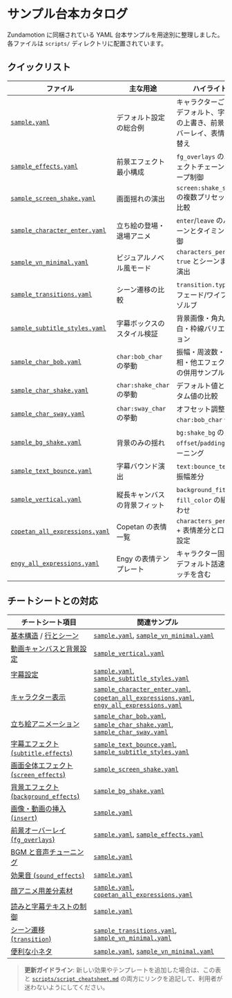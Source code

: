 # サンプル台本カタログ

Zundamotion に同梱されている YAML 台本サンプルを用途別に整理しました。各ファイルは `scripts/` ディレクトリに配置されています。

## クイックリスト

| ファイル | 主な用途 | ハイライト |
| --- | --- | --- |
| [`sample.yaml`](../scripts/sample.yaml) | デフォルト設定の総合例 | キャラクターごとのデフォルト、字幕色の上書き、前景オーバーレイ、表情切り替え |
| [`sample_effects.yaml`](../scripts/sample_effects.yaml) | 前景エフェクト最小構成 | `fg_overlays` のエフェクトチェーンとループ制御 |
| [`sample_screen_shake.yaml`](../scripts/sample_screen_shake.yaml) | 画面揺れの演出 | `screen:shake_screen` の複数プリセットを比較 |
| [`sample_character_enter.yaml`](../scripts/sample_character_enter.yaml) | 立ち絵の登場・退場アニメ | `enter`/`leave` のパターンとタイミング制御 |
| [`sample_vn_minimal.yaml`](../scripts/sample_vn_minimal.yaml) | ビジュアルノベル風モード | `characters_persist: true` とシーンまたぎ演出 |
| [`sample_transitions.yaml`](../scripts/sample_transitions.yaml) | シーン遷移の比較 | `transition.type` のフェード/ワイプ/ディゾルブ |
| [`sample_subtitle_styles.yaml`](../scripts/sample_subtitle_styles.yaml) | 字幕ボックスのスタイル検証 | 背景画像・角丸・余白・枠線バリエーション |
| [`sample_char_bob.yaml`](../scripts/sample_char_bob.yaml) | `char:bob_char` の挙動 | 振幅・周波数・位相・他エフェクトとの併用サンプル |
| [`sample_char_shake.yaml`](../scripts/sample_char_shake.yaml) | `char:shake_char` の挙動 | デフォルト値とカスタム値の比較 |
| [`sample_char_sway.yaml`](../scripts/sample_char_sway.yaml) | `char:sway_char` の挙動 | オフセット調整と `char:bob_char` 併用 |
| [`sample_bg_shake.yaml`](../scripts/sample_bg_shake.yaml) | 背景のみの揺れ | `bg:shake_bg` の `offset`/`padding` チューニング |
| [`sample_text_bounce.yaml`](../scripts/sample_text_bounce.yaml) | 字幕バウンド演出 | `text:bounce_text` の振幅差分 |
| [`sample_vertical.yaml`](../scripts/sample_vertical.yaml) | 縦長キャンバスの背景フィット | `background_fit` と `fill_color` の組み合わせ |
| [`copetan_all_expressions.yaml`](../scripts/copetan_all_expressions.yaml) | Copetan の表情一覧 | `characters_persist` + 表情差分と口パク設定 |
| [`engy_all_expressions.yaml`](../scripts/engy_all_expressions.yaml) | Engy の表情テンプレート | キャラクター固有のデフォルト話速・ピッチを含む |

## チートシートとの対応

| チートシート項目 | 関連サンプル |
| --- | --- |
| [基本構造](../scripts/script_cheatsheet.md#基本構造) / [行とシーン](../scripts/script_cheatsheet.md#行とシーン) | [`sample.yaml`](../scripts/sample.yaml), [`sample_vn_minimal.yaml`](../scripts/sample_vn_minimal.yaml) |
| [動画キャンバスと背景設定](../scripts/script_cheatsheet.md#動画キャンバスと背景設定) | [`sample_vertical.yaml`](../scripts/sample_vertical.yaml) |
| [字幕設定](../scripts/script_cheatsheet.md#字幕設定) | [`sample.yaml`](../scripts/sample.yaml), [`sample_subtitle_styles.yaml`](../scripts/sample_subtitle_styles.yaml) |
| [キャラクター表示](../scripts/script_cheatsheet.md#キャラクター表示) | [`sample_character_enter.yaml`](../scripts/sample_character_enter.yaml), [`copetan_all_expressions.yaml`](../scripts/copetan_all_expressions.yaml), [`engy_all_expressions.yaml`](../scripts/engy_all_expressions.yaml) |
| [立ち絵アニメーション](../scripts/script_cheatsheet.md#立ち絵アニメーション) | [`sample_char_bob.yaml`](../scripts/sample_char_bob.yaml), [`sample_char_shake.yaml`](../scripts/sample_char_shake.yaml), [`sample_char_sway.yaml`](../scripts/sample_char_sway.yaml) |
| [字幕エフェクト (`subtitle.effects`)](../scripts/script_cheatsheet.md#字幕エフェクト-subtitleeffects) | [`sample_text_bounce.yaml`](../scripts/sample_text_bounce.yaml), [`sample_subtitle_styles.yaml`](../scripts/sample_subtitle_styles.yaml) |
| [画面全体エフェクト (`screen_effects`)](../scripts/script_cheatsheet.md#画面全体エフェクト-screen_effects) | [`sample_screen_shake.yaml`](../scripts/sample_screen_shake.yaml) |
| [背景エフェクト (`background_effects`)](../scripts/script_cheatsheet.md#背景エフェクト-background_effects) | [`sample_bg_shake.yaml`](../scripts/sample_bg_shake.yaml) |
| [画像・動画の挿入 (`insert`)](../scripts/script_cheatsheet.md#画像動画の挿入-insert) | [`sample.yaml`](../scripts/sample.yaml) |
| [前景オーバーレイ (`fg_overlays`)](../scripts/script_cheatsheet.md#前景オーバーレイ-fg_overlays) | [`sample.yaml`](../scripts/sample.yaml), [`sample_effects.yaml`](../scripts/sample_effects.yaml) |
| [BGM と音声チューニング](../scripts/script_cheatsheet.md#bgm-と音声チューニング) | [`sample.yaml`](../scripts/sample.yaml) |
| [効果音 (`sound_effects`)](../scripts/script_cheatsheet.md#効果音-sound_effects) | [`sample.yaml`](../scripts/sample.yaml) |
| [顔アニメ用差分素材](../scripts/script_cheatsheet.md#顔アニメ用差分素材) | [`sample.yaml`](../scripts/sample.yaml), [`copetan_all_expressions.yaml`](../scripts/copetan_all_expressions.yaml) |
| [読みと字幕テキストの制御](../scripts/script_cheatsheet.md#読みと字幕テキストの制御) | [`sample.yaml`](../scripts/sample.yaml) |
| [シーン遷移 (`transition`)](../scripts/script_cheatsheet.md#シーン遷移-transition) | [`sample_transitions.yaml`](../scripts/sample_transitions.yaml), [`sample_vn_minimal.yaml`](../scripts/sample_vn_minimal.yaml) |
| [便利な小ネタ](../scripts/script_cheatsheet.md#便利な小ネタ) | [`sample.yaml`](../scripts/sample.yaml), [`sample_vn_minimal.yaml`](../scripts/sample_vn_minimal.yaml) |

> **更新ガイドライン**: 新しい効果やテンプレートを追加した場合は、この表と [`scripts/script_cheatsheet.md`](../scripts/script_cheatsheet.md) の両方にリンクを追記して、利用者が迷わないようにしてください。
